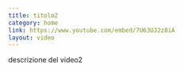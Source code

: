```yaml
---
title: titolo2
category: home
link: https://www.youtube.com/embed/7U63UJ2z8iA
layout: video
---
```


descrizione del video2
